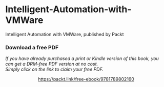 # Intelligent-Automation-with-VMWare
Intelligent Automation with VMWare, published by Packt
### Download a free PDF

 <i>If you have already purchased a print or Kindle version of this book, you can get a DRM-free PDF version at no cost.<br>Simply click on the link to claim your free PDF.</i>
<p align="center"> <a href="https://packt.link/free-ebook/9781789802160">https://packt.link/free-ebook/9781789802160 </a> </p>